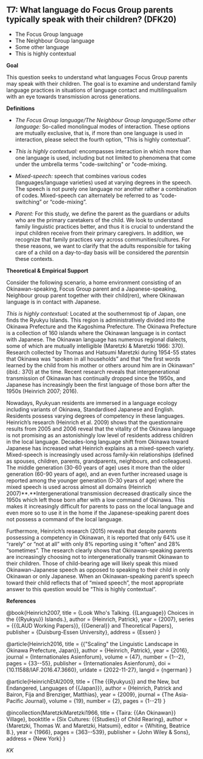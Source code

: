 
## T7: What language do Focus Group parents typically speak with their children? (DFK20)

- The Focus Group language
- The Neighbour Group language
- Some other language
- This is highly contextual


**Goal**

This question seeks to understand what languages Focus Group parents may speak with their children. The goal is to examine and understand family language practices in situations of language contact and multilingualism with an eye towards transmission across generations.



**Definitions**

- *The Focus Group language/The Neighbour Group language/Some other language:* So-called monolingual modes of interaction. These options are mutually exclusive, that is, if more than one language is used in interaction, please select the fourth option, "This is highly contextual”.
- *This is highly contextual:* encompasses interaction in which more than one language is used, including but not limited to phenomena that come under the umbrella terms "code-switching" or "code-mixing.


- *Mixed-speech:* speech that combines various codes (languages/language varieties) used at varying degrees in the speech. The speech is not purely one language nor another rather a combination of codes. Mixed-speech can alternately be referred to as “code-switching” or “code-mixing”.
- *Parent:* For this study, we define the parent as the guardians or adults who are the primary caretakers of the child. We look to understand family linguistic practices better, and thus it is crucial to understand the input children receive from their primary caregivers. In addition, we recognize that family practices vary across communities/cultures. For these reasons, we want to clarify that the adults responsible for taking care of a child on a day-to-day basis will be considered the *parents*in these contexts.


**Theoretical & Empirical Support**

Consider the following scenario, a home environment consisting of an Okinawan-speaking, Focus Group parent and a Japanese-speaking, Neighbour group parent together with their child(ren), where Okinawan language is in contact with Japanese.

*This is highly contextual:* Located at the southernmost tip of Japan, one finds the Ryukyu Islands. This region is administratively divided into the Okinawa Prefecture and the Kagoshima Prefecture. The Okinawa Prefecture is a collection of 160 islands where the Okinawan language is in contact with Japanese. The Okinawan language has numerous regional dialects, some of which are mutually intelligible (Maretzki & Maretzki 1966: 370). Research collected by Thomas and Hatsumi Maretzki during 1954-55 states that Okinawa was “spoken in all households” and that “the first words learned by the child from his mother or others around him are in Okinawan” (ibid.: 370) at the time. Recent research reveals that intergenerational transmission of Okinawan has continually dropped since the 1950s, and Japanese has increasingly been the first language of those born after the 1950s (Heinrich 2007; 2016).

Nowadays, Ryukyuan residents are immersed in a language ecology including variants of Okinawa, Standardised Japanese and English. Residents possess varying degrees of competency in these languages. Heinrich’s research (Heinrich et al. 2009) shows that the questionnaire results from 2005 and 2006 reveal that the vitality of the Okinawa language is not promising as an astonishingly low level of residents address children in the local language. Decades-long language shift from Okinawa toward Japanese has increased what Heinrich explains as a mixed-speech variety. Mixed-speech is increasingly used across family-kin relationships (defined as spouses, children, parents, grandparents, neighbours, and colleagues). The middle generation (30-60 years of age) uses it more than the older generation (60-90 years of age), and an even further increased usage is reported among the younger generation (0-30 years of age) where the mixed speech is used across almost all domains (Heinrich 2007)**.**Intergenerational transmission decreased drastically since the 1950s which left those born after with a low command of Okinawa. This makes it increasingly difficult for parents to pass on the local language and even more so to use it in the home if the Japanese-speaking parent does not possess a command of the local language.

Furthermore, Heinrich’s research (2015) reveals that despite parents possessing a competency in Okinawan, it is reported that only 64% use it “rarely” or “not at all” with only 8% reporting using it “often” and 28% “sometimes”. The research clearly shows that Okinawan-speaking parents are increasingly choosing not to intergenerationally transmit Okinawan to their children. Those of child-bearing age will likely speak this mixed Okinawan-Japanese speech as opposed to speaking to their child in only Okinawan or only Japanese. When an Okinawan-speaking parent’s speech toward their child reflects that of “mixed speech”, the most appropriate answer to this question would be “This is highly contextual”.

**References**

@book{Heinrich2007,
  title = {Look Who's Talking. {{Language}} Choices in the {{Ryukyu}} Islands.},
  author = {Heinrich, Patrick},
  year = {2007},
  series = {{{LAUD Working Papers}}, {{General}} and Theoretical Papers},
  publisher = {Duisburg-Essen University},
  address = {Essen}
}

@article{Heinrich2016,
  title = {{"Scaling" the Linguistic Landscape in Okinawa Prefecture, Japan}},
  author = {Heinrich, Patrick},
  year = {2016},
  journal = {Internationales Asienforum},
  volume = {47},
  number = {1--2},
  pages = {33--55},
  publisher = {Internationales Asienforum},
  doi = {10.11588/IAF.2016.47.3660},
  urldate = {2022-11-27},
  langid = {ngerman}
}

@article{HeinrichEtAl2009,
  title = {The {{Ryukyus}} and the New, but Endangered, Languages of {{Japan}}},
  author = {Heinrich, Patrick and Bairon, Fija and Brenziger, Matthias},
  year = {2009},
  journal = {The Asia-Pacific Journal},
  volume = {19},
  number = {2},
  pages = {1--21}
}

@incollection{MaretzkiMaretzki1966,
  title = {Taira: {{An Okinawan}} Village},
  booktitle = {Six Cultures: {{Studies}} of Child Rearing},
  author = {Maretzki, Thomas W. and Maretzki, Hatsumi},
  editor = {Whiting, Beatrice B.},
  year = {1966},
  pages = {363--539},
  publisher = {John Wiley \& Sons},
  address = {New York}
}


_KK_
